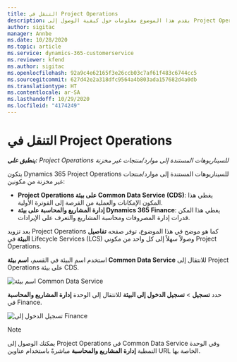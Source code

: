 ```yaml
---
title: التنقل في Project Operations
description: يقدم هذا الموضوع معلومات حول كيفية الوصول إلى Project Operations من Lifecycle Services.
author: sigitac
manager: Annbe
ms.date: 10/28/2020
ms.topic: article
ms.service: dynamics-365-customerservice
ms.reviewer: kfend
ms.author: sigitac
ms.openlocfilehash: 92a9c4e62165f3e26ccb03c7af61f483c6744cc5
ms.sourcegitcommit: 627d42e2a318dfc9564a4b803ada157682d4a0db
ms.translationtype: HT
ms.contentlocale: ar-SA
ms.lasthandoff: 10/29/2020
ms.locfileid: "4174249"
---
```

# <a name="navigate-project-operations"></a>التنقل في Project Operations

_**ينطبق على:** Project Operations للسيناريوهات المستندة إلى موارد/منتجات غير مخزنة‬_

يتكون Dynamics 365 Project Operations للسيناريوهات المستندة إلى موارد/منتجات غير مخزنة‬ من مكونين: 

 - **Project Operations على بيئة Common Data Service (CDS)**: يغطي هذا المكون الإمكانات والعملية من الفرصة إلى الفوترة الأولية. 
 - **إدارة المشاريع والمحاسبة على بيئة Dynamics 365 Finance**: يغطي هذا المكن قدرات إدارة المصروفات ومحاسبة المشاريع والتعرف على الإيرادات. 

بعد تزويد Project Operations كما هو موضح في هذا الموضوع، توفر صفحه **تفاصيل البيئة** في Lifecycle Services‏ (LCS) وصولاً سهلاً إلى كل واحد من مكوني Project Operations.  

استخدم اسم البيئة في القسم، **اسم بيئة Common Data Service** للانتقال إلى Project Operations على بيئة CDS. 

  ![اسم بيئة Common Data Service](./media/environment-name.PNG)

حدد **تسجيل** > **تسجيل الدخول إلى البيئة** للانتقال إلى الوحدة **إدارة المشاريع والمحاسبة** في Finance.  

   ![تسجيل الدخول إلى Finance](./media/environment-login.PNG)

> [!NOTE]
> يمكنك الوصول إلى Project Operations في Common Data Service وفي الوحدة النمطية **إدارة المشاريع والمحاسبة** مباشرةً باستخدام عناوين URL الخاصة بها. 
